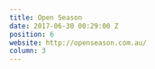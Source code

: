 ```yaml
---
title: Open Season
date: 2017-06-30 00:29:00 Z
position: 6
website: http://openseason.com.au/
column: 3
---
```


